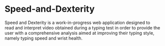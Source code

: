 # Speed-and-Dexterity

Speed and Dexterity is a work-in-progress web application designed to read and interpret video obtained during a typing test in order to provide the user with a comprehensive analysis aimed at improving their typing style, namely typing speed and wrist health.
